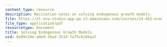```yaml
---
content_type: resource
description: Recitation notes on solving endogenous growth models.
file: https://ol-ocw-studio-app-qa.s3.amazonaws.com/courses/14-452-economic-growth-fall-2016/be89c59ea4e926ad3514fa75c616baa7_MIT14_452F16_rec4.pdf
file_type: application/pdf
resourcetype: Document
title: Solving Endogenous Growth Models
uid: be89c59e-a4e9-26ad-3514-fa75c616baa7
---
```

